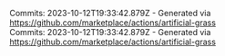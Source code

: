 Commits: 2023-10-12T19:33:42.879Z - Generated via https://github.com/marketplace/actions/artificial-grass
<br>
Commits: 2023-10-12T19:33:42.879Z - Generated via https://github.com/marketplace/actions/artificial-grass
<br>
